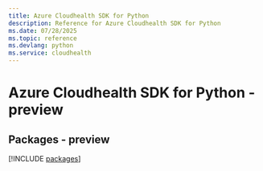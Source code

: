 ```yaml
---
title: Azure Cloudhealth SDK for Python
description: Reference for Azure Cloudhealth SDK for Python
ms.date: 07/28/2025
ms.topic: reference
ms.devlang: python
ms.service: cloudhealth
---
```

# Azure Cloudhealth SDK for Python - preview
## Packages - preview
[!INCLUDE [packages](cloudhealth-index.md)]
